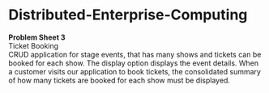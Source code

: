 # Distributed-Enterprise-Computing
__Problem Sheet 3__<br>
Ticket Booking<br>
CRUD application for stage events, that has many shows and tickets can be booked for each show. The display option displays the event details. When a customer visits our application to book tickets, the consolidated summary of how many tickets are booked for each show must be displayed.
